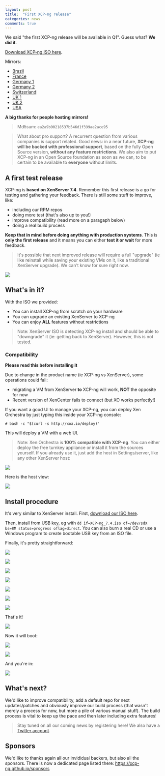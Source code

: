 ```yaml
---
layout: post
title:  "First XCP-ng release"
categories: news
comments: true
---
```


We said "the first XCP-ng release will be available in Q1". Guess what? **We did it**.

[Download XCP-ng ISO here](http://xcp-ng.org/7.4/XCP-ng_7.4.iso).

Mirrors:

* [Brazil](http://mirror.cc.iq.ufrj.br/xcp-ng/XCP-ng_7.4.iso)
* [France](https://mirror.aquaray.com/xcp-ng.org/7.4/XCP-ng_7.4.iso)
* [Germany 1](http://www.iextreme.org/xcp-ng/XCP-ng_7.4.iso)
* [Germany 2](https://yaecms.org/xcp-ng/XCP-ng_7.4.iso)
* [Switzerland](https://host-free.ch/XCP-ng_7.4.iso)
* [UK 1](http://tardis.redrawinternet.com/XCP-ng_7.4.iso)
* [UK 2](http://mirror.freethought-internet.co.uk/xcp-ng/iso/XCP-ng_7.4.iso)
* [USA](http://fohdeesha.com/xcpng/XCP-ng_7.4.iso)

**A big thanks for people hosting mirrors!**

> Md5sum: `ea2a9b90218537b546d1f399ae2ace95`

> What about pro support? A recurrent question from various companies is support related. Good news: in a near future, **XCP-ng will be backed with professional support**, based on the fully Open Source version, **without any feature restrictions**. We also aim to put XCP-ng in an Open Source foundation as soon as we can, to be certain to be available to **everyone** without limits.

## A first test release

XCP-ng is **based on XenServer 7.4**. Remember this first release is a go for testing and gathering your feedback. There is still some stuff to improve, like:

* including our RPM repos
* doing more test (that's also up to you!)
* improve compatibility (read more on a paragaph below)
* doing a real build process

**Keep that in mind before doing anything with production systems**. This is **only the first release** and it means you can either **test it or wait** for more feedback.

> It's possible that next improved release will require a full "upgrade" (ie like reinstall while saving your existing VMs on it, like a traditional XenServer upgrade). We can't know for sure right now.

![](/assets/images/xcpngstick1.jpg)

## What's in it?

With the ISO we provided:

* You can install XCP-ng from scratch on your hardware
* You can upgrade an existing XenServer to XCP-ng
* You can enjoy **ALL** features without restrictions

> Note: XenServer ISO is detecting XCP-ng install and should be able to "downgrade" it (ie: getting back to XenServer). However, this is not tested.

### Compatibility

**Please read this before installing it**

Due to change in the product name (ie XCP-ng vs XenServer), some operations could fail:

* migrating a VM from XenServer **to** XCP-ng will work, **NOT** the opposite for now
* Recent version of XenCenter fails to connect (but XO works perfectly!)

If you want a good UI to manage your XCP-ng, you can deploy Xen Orchestra by just typing this inside your XCP-ng console:

```
# bash -c "$(curl -s http://xoa.io/deploy)"
```

This will deploy a VM with a web UI.


> Note: Xen Orchestra is **100% compatible with XCP-ng**. You can either deploy the free turnkey appliance or install it from the sources yourself. If you already use it, just add the host in Settings/server, like any other XenServer host:

![](/assets/images/connectxo.png)

Here is the host view:

![](/assets/images/xoxcpng.png)

## Install procedure

It's very similar to XenServer install. First, [download our ISO here]().

Then, install from USB key, eg with `dd if=XCP-ng_7.4.iso of=/dev/sdX bs=8M status=progress oflag=direct`. You can also burn a real CD or use a Windows program to create bootable USB key from an ISO file.

Finally, it's pretty straightforward:

![](/assets/images/xcpinstall/install1.png)

![](/assets/images/xcpinstall/install2.png)

![](/assets/images/xcpinstall/install3.png)

![](/assets/images/xcpinstall/install4.png)

![](/assets/images/xcpinstall/install5.png)

![](/assets/images/xcpinstall/install6.png)

![](/assets/images/xcpinstall/install7.png)

That's it!

![](/assets/images/xcpinstall/install8.png)

Now it will boot:

![](/assets/images/xcpinstall/boot1.png)

![](/assets/images/xcpinstall/boot2.png)

And you're in:

![](/assets/images/xcpinstall/boot3.png)
 
## What's next?

We'd like to improve compatibility, add a default repo for next updates/patches and obviously improve our build process (that wasn't merely a process for now, but more a pile of various manual stuff). The build process is vital to keep up the pace and then later including extra features!

> Stay tuned on all our coming news by registering here! We also have a [Twitter account](https://twitter.com/xcpng).

## Sponsors

We'd like to thanks again all our invididual backers, but also all the sponsors. There is now a dedicated page listed there: https://xcp-ng.github.io/sponsors